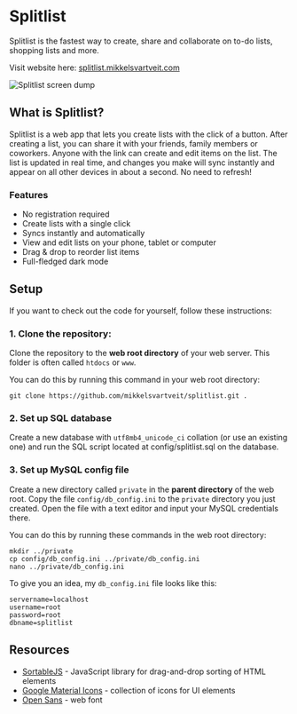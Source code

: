 # Splitlist

Splitlist is the fastest way to create, share and collaborate on to-do lists, shopping lists and more.

Visit website here: [splitlist.mikkelsvartveit.com](https://splitlist.mikkelsvartveit.com)

![Splitlist screen dump](https://user-images.githubusercontent.com/30391413/96385267-14195000-1193-11eb-9bac-760c84b76517.png)

## What is Splitlist?

Splitlist is a web app that lets you create lists with the click of a button. After creating a list, you can share it with your friends, family members or coworkers. Anyone with the link can create and edit items on the list. The list is updated in real time, and changes you make will sync instantly and appear on all other devices in about a second. No need to refresh!

### Features

- No registration required
- Create lists with a single click
- Syncs instantly and automatically
- View and edit lists on your phone, tablet or computer
- Drag & drop to reorder list items
- Full-fledged dark mode

## Setup

If you want to check out the code for yourself, follow these instructions:

### 1. Clone the repository: 

Clone the repository to the **web root directory** of your web server. This folder is often called `htdocs` or `www`.

You can do this by running this command in your web root directory:

```
git clone https://github.com/mikkelsvartveit/splitlist.git .
```

### 2. Set up SQL database

Create a new database with `utf8mb4_unicode_ci` collation (or use an existing one) and run the SQL script located at config/splitlist.sql on the database. 

### 3. Set up MySQL config file

Create a new directory called `private` in the **parent directory** of the web root. Copy the file `config/db_config.ini` to the `private` directory you just created. Open the file with a text editor and input your MySQL credentials there. 

You can do this by running these commands in the web root directory:

```
mkdir ../private
cp config/db_config.ini ../private/db_config.ini
nano ../private/db_config.ini
```

To give you an idea, my `db_config.ini` file looks like this:

```
servername=localhost
username=root
password=root
dbname=splitlist
```

## Resources

- [SortableJS](https://github.com/SortableJS/Sortable) - JavaScript library for drag-and-drop sorting of HTML elements
- [Google Material Icons](https://material.io/resources/icons/) - collection of icons for UI elements
- [Open Sans](https://fonts.google.com/specimen/Open+Sans) - web font
